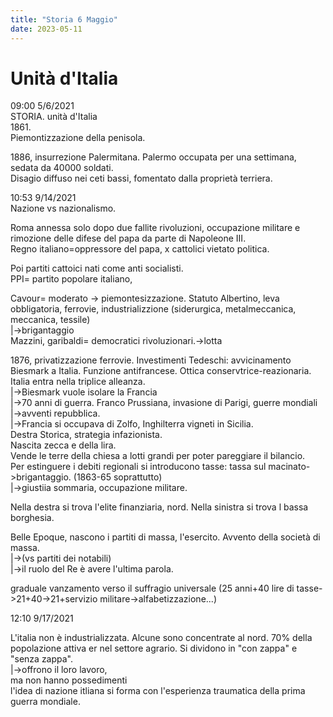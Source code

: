 ```yaml
---
title: "Storia 6 Maggio"
date: 2023-05-11
---
```

# Unità d'Italia
09:00 5/6/2021  
STORIA. unità d'Italia  
1861.  
Piemontizzazione della penisola.  
  
1886, insurrezione Palermitana. Palermo occupata per una settimana, sedata da 40000 soldati.  
Disagio diffuso nei ceti bassi, fomentato dalla proprietà terriera.  
  
  
10:53 9/14/2021  
Nazione vs nazionalismo.  
  
  
  
  
Roma annessa solo dopo due fallite rivoluzioni, occupazione militare e rimozione delle difese del papa da parte di Napoleone III.  
Regno italiano=oppressore del papa, x cattolici vietato politica.   
  
Poi partiti cattoici nati come anti socialisti.  
PPI= partito popolare italiano,   
  
Cavour= moderato -> piemontesizzazione. Statuto Albertino, leva obbligatoria, ferrovie, industrializzione (siderurgica, metalmeccanica, meccanica, tessile)  
									|->brigantaggio  
Mazzini, garibaldi= democratici rivoluzionari.->lotta   
  
1876, privatizzazione ferrovie. Investimenti Tedeschi: avvicinamento Biesmark a Italia. Funzione antifrancese. Ottica conservtrice-reazionaria. Italia entra nella triplice alleanza.  
											|->Biesmark vuole isolare la Francia  
											|->70 anni di guerra. Franco Prussiana, invasione di Parigi, guerre mondiali  
											|->avventi repubblica.  
											|->Francia si occupava di Zolfo, Inghilterra vigneti in Sicilia.   
Destra Storica, strategia infazionista.  
Nascita zecca e della lira.  
Vende le terre della chiesa a lotti grandi per poter pareggiare il bilancio.  
Per estinguere i debiti regionali si introducono tasse: tassa sul macinato->brigantaggio. (1863-65 soprattutto)  
										|->giustiia sommaria, occupazione militare.  
  
Nella destra si trova l'elite finanziaria, nord. Nella sinistra si trova l bassa borghesia.  
  
  
Belle Epoque, nascono i partiti di massa, l'esercito. Avvento della società di massa.  
                |->(vs partiti dei notabili)  
		|->il ruolo del Re è avere l'ultima parola.  
  
graduale vanzamento verso il suffragio universale (25 anni+40 lire di tasse->21+40->21+servizio militare->alfabetizzazione...)  
  
12:10 9/17/2021  
  
L'italia non è industrializzata. Alcune sono concentrate al nord. 70% della popolazione attiva er nel settore agrario. Si dividono in "con zappa" e "senza zappa".  
																			|->offrono il loro lavoro,  
																			   ma non hanno possedimenti  
l'idea di nazione itliana si forma con l'esperienza traumatica della prima guerra mondiale. 	  
